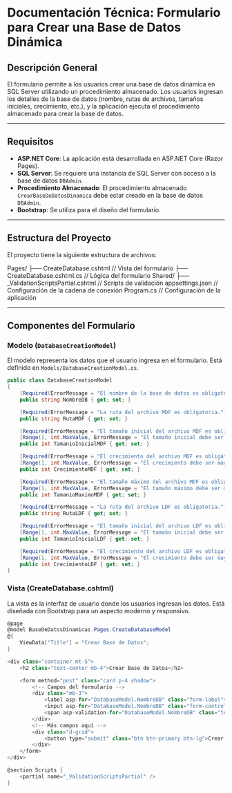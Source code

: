 # Documentación Técnica: Formulario para Crear una Base de Datos Dinámica

## Descripción General
El formulario permite a los usuarios crear una base de datos dinámica en SQL Server utilizando un procedimiento almacenado. Los usuarios ingresan los detalles de la base de datos (nombre, rutas de archivos, tamaños iniciales, crecimiento, etc.), y la aplicación ejecuta el procedimiento almacenado para crear la base de datos.

---

## Requisitos
- **ASP.NET Core**: La aplicación está desarrollada en ASP.NET Core (Razor Pages).
- **SQL Server**: Se requiere una instancia de SQL Server con acceso a la base de datos `DBAdmin`.
- **Procedimiento Almacenado**: El procedimiento almacenado `CrearBaseDeDatosDinamica` debe estar creado en la base de datos `DBAdmin`.
- **Bootstrap**: Se utiliza para el diseño del formulario.

---

## Estructura del Proyecto
El proyecto tiene la siguiente estructura de archivos:

Pages/
├── CreateDatabase.cshtml // Vista del formulario
├── CreateDatabase.cshtml.cs // Lógica del formulario
Shared/
├── _ValidationScriptsPartial.cshtml // Scripts de validación
appsettings.json // Configuración de la cadena de conexión
Program.cs // Configuración de la aplicación


---

## Componentes del Formulario

### Modelo (`DatabaseCreationModel`)
El modelo representa los datos que el usuario ingresa en el formulario. Está definido en `Models/DatabaseCreationModel.cs`.

```csharp
public class DatabaseCreationModel
{
    [Required(ErrorMessage = "El nombre de la base de datos es obligatorio.")]
    public string NombreDB { get; set; }

    [Required(ErrorMessage = "La ruta del archivo MDF es obligatoria.")]
    public string RutaMDF { get; set; }

    [Required(ErrorMessage = "El tamaño inicial del archivo MDF es obligatorio.")]
    [Range(1, int.MaxValue, ErrorMessage = "El tamaño inicial debe ser mayor que 0.")]
    public int TamanioInicialMDF { get; set; }

    [Required(ErrorMessage = "El crecimiento del archivo MDF es obligatorio.")]
    [Range(1, int.MaxValue, ErrorMessage = "El crecimiento debe ser mayor que 0.")]
    public int CrecimientoMDF { get; set; }

    [Required(ErrorMessage = "El tamaño máximo del archivo MDF es obligatorio.")]
    [Range(1, int.MaxValue, ErrorMessage = "El tamaño máximo debe ser mayor que 0.")]
    public int TamanioMaximoMDF { get; set; }

    [Required(ErrorMessage = "La ruta del archivo LDF es obligatoria.")]
    public string RutaLDF { get; set; }

    [Required(ErrorMessage = "El tamaño inicial del archivo LDF es obligatorio.")]
    [Range(1, int.MaxValue, ErrorMessage = "El tamaño inicial debe ser mayor que 0.")]
    public int TamanioInicialLDF { get; set; }

    [Required(ErrorMessage = "El crecimiento del archivo LDF es obligatorio.")]
    [Range(1, int.MaxValue, ErrorMessage = "El crecimiento debe ser mayor que 0.")]
    public int CrecimientoLDF { get; set; }
}
```

### Vista (CreateDatabase.cshtml)
La vista es la interfaz de usuario donde los usuarios ingresan los datos. Está diseñada con Bootstrap para un aspecto moderno y responsivo.

```csharp
@page
@model BaseDeDatosDinamicas.Pages.CreateDatabaseModel
@{
    ViewData["Title"] = "Crear Base de Datos";
}

<div class="container mt-5">
    <h2 class="text-center mb-4">Crear Base de Datos</h2>

    <form method="post" class="card p-4 shadow">
        <!-- Campos del formulario -->
        <div class="mb-3">
            <label asp-for="DatabaseModel.NombreDB" class="form-label">Nombre de la Base de Datos</label>
            <input asp-for="DatabaseModel.NombreDB" class="form-control" placeholder="Ingrese el nombre de la base de datos" />
            <span asp-validation-for="DatabaseModel.NombreDB" class="text-danger"></span>
        </div>
        <!-- Más campos aquí -->
        <div class="d-grid">
            <button type="submit" class="btn btn-primary btn-lg">Crear Base de Datos</button>
        </div>
    </form>
</div>

@section Scripts {
    <partial name="_ValidationScriptsPartial" />
}
```


